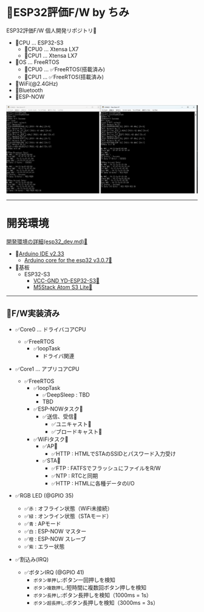 # 📍ESP32評価F/W by ちみ
ESP32評価F/W 個人開発リポジトリ🥳


- 📍CPU ... ESP32-S3
  - 📍CPU0 ... Xtensa LX7
  - 📍CPU1 ... Xtensa LX7
- 📍OS ... FreeRTOS
  - 📍CPU0 ... ✅FreeRTOS(搭載済み)
  - 📍CPU1 ... ✅FreeRTOS(搭載済み)
- 🛜WiFi(@2.4GHz)
- 🛜Bluetooth
- 🛜ESP-NOW

![](/doc/espnow_req_res.png)

****

# 開発環境
[開発環境の詳細(esp32_dev.md)🔗](/doc/esp32_dev.md)

- 📍[Arduino IDE v2.33](https://github.com/arduino/arduino-ide/releases/tag/2.3.3)
  - [Arduino core for the esp32 v3.0.7🔗](https://github.com/espressif/arduino-esp32/releases/tag/3.0.7)
- 📍基板
  - ESP32-S3
    - [VCC-GND YD-ESP32-S3🔗](https://github.com/vcc-gnd/YD-ESP32-S3)
    - [M5Stack Atom S3 Lite🔗](https://docs.m5stack.com/en/core/AtomS3%20Lite)

****

## 📍F/W実装済み
- ✅Core0 ... ドライバコアCPU
  - ✅FreeRTOS
    - ✅loopTask
      - ドライバ関連
- ✅Core1 ... アプリコアCPU
  - ✅FreeRTOS
    - ✅loopTask
      - ✅DeepSleep : TBD
      - TBD
    - ✅ESP-NOWタスク🛜
      - ✅送信、受信🛜
        - ✅ユニキャスト🛜
        - ✅ブロードキャスト🛜
    - ✅WiFiタスク🛜
      - ✅AP🛜
        - ✅HTTP : HTMLでSTAのSSIDとパスワード入力受け
      - ✅STA🛜
        - ✅FTP : FATFSでフラッシュにファイルをR/W
        - ✅NTP : RTCと同期
        - ✅HTTP : HTMLに各種データのI/O

- ✅RGB LED (@GPIO 35)
  - ✅`赤` : オフライン状態（WiFi未接続）
  - ✅`緑` : オンライン状態（STAモード）
  - ✅`青` : APモード
  - ✅`白` : ESP-NOW マスター
  - ✅`橙` : ESP-NOW スレーブ
  - ✅`紫` : エラー状態

- ✅割込み(IRQ)
  - ✅ボタンIRQ (@GPIO 41)
    - `ボタン単押し`:ボタン一回押しを検知
    - `ボタン複数押し`:短時間に複数回ボタン押しを検知
    - `ボタン長押し`:ボタン長押しを検知（1000ms = 1s）
    - `ボタン超長押し`:ボタン長押しを検知（3000ms = 3s）